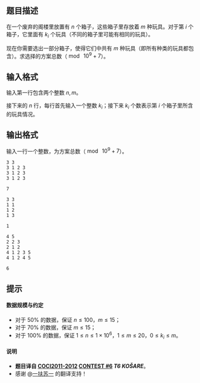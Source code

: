## 题目描述
在一个废弃的阁楼里放置有 $n$ 个箱子，这些箱子里存放着 $m$ 种玩具。对于第 $i$ 个箱子，它里面有 $k_i$ 个玩具（不同的箱子里可能有相同的玩具）。

现在你需要选出一部分箱子，使得它们中共有 $m$ 种玩具（即所有种类的玩具都包含）。求选择的方案总数（$\bmod\ 10^9+7$）。

## 输入格式
输入第一行包含两个整数 $n,m$。

接下来的 $n$ 行，每行首先输入一个整数 $k_i$；接下来 $k_i$ 个数表示第 $i$ 个箱子里所含的玩具情况。

## 输出格式
输入一行一个整数，为方案总数（$\bmod\ 10^9+7$）。

```input1
3 3
3 1 2 3
3 1 2 3
3 1 2 3
```

```output1
7
```

```input2
3 3
1 1
1 2
1 3
```

```output2
1
```

```input3
4 5
2 2 3
2 1 2
4 1 2 3 5
4 1 2 4 5
```

```output3
6
```

## 提示
#### 数据规模与约定

- 对于 $50\%$ 的数据，保证 $n\le 100$，$m\le 15$；
- 对于 $70\%$ 的数据，保证 $m\le 15$；
- 对于 $100\%$ 的数据，保证 $1\le n\le 1\times 10^6$，$1\le m\le 20$，$0\le k_i\le m$。

#### 说明

- **题目译自 [COCI2011-2012](https://hsin.hr/coci/archive/2011_2012/) [CONTEST #6](https://hsin.hr/coci/archive/2011_2012/contest6_tasks.pdf) *T6 KOŠARE***。
- 感谢 @[一扶苏一](https://www.luogu.com.cn/user/65363) 的翻译支持！

